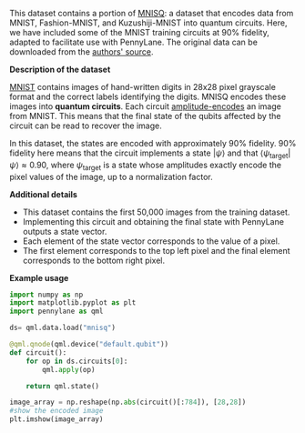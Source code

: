 
This dataset contains a portion of [MNISQ](https://arxiv.org/abs/2306.16627): a dataset that encodes data from MNIST, Fashion-MNIST, and Kuzushiji-MNIST into quantum circuits.
Here, we have included some of the MNIST training circuits at 90% fidelity, adapted to facilitate use with PennyLane.
The original data can be downloaded from the [authors' source](https://github.com/FujiiLabCollaboration/MNISQ-quantum-circuit-dataset).

**Description of the dataset**

[MNIST](https://en.wikipedia.org/wiki/MNIST_database) contains images of hand-written digits in 28x28 pixel grayscale format and the correct labels identifying the digits.
MNISQ encodes these images into **quantum circuits**. Each circuit [amplitude-encodes](https://docs.pennylane.ai/en/stable/code/api/pennylane.AmplitudeEmbedding.html) an image from MNIST.
This means that the final state of the qubits affected by the circuit can be read to recover the image.

In this dataset, the states are encoded with approximately 90% fidelity.
90% fidelity here means that the circuit implements a state $|\psi\rangle$ and that $\langle\psi_{\text{target}}|\psi\rangle \approx 0.90$,
where $\psi_{\text{target}}$ is a state whose amplitudes exactly encode the pixel values of the image, up to a normalization factor.

**Additional details**

- This dataset contains the first 50,000 images from the training dataset.
- Implementing this circuit and obtaining the final state with PennyLane outputs a state vector.
- Each element of the state vector corresponds to the value of a pixel.
- The first element corresponds to the top left pixel and the final element corresponds to the bottom right pixel.

**Example usage**

```python
import numpy as np
import matplotlib.pyplot as plt
import pennylane as qml

ds= qml.data.load("mnisq")

@qml.qnode(qml.device("default.qubit"))
def circuit():
    for op in ds.circuits[0]:
        qml.apply(op)

    return qml.state()

image_array = np.reshape(np.abs(circuit()[:784]), [28,28])
#show the encoded image
plt.imshow(image_array)
```
